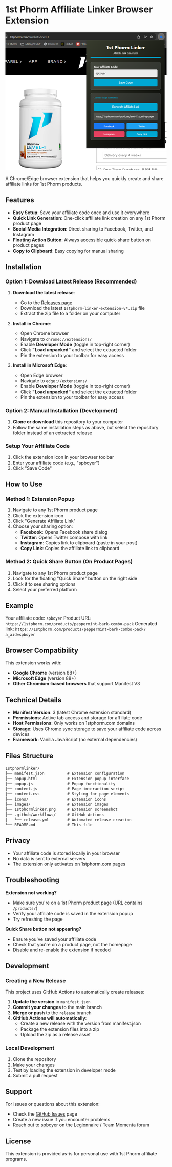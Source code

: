 # 1st Phorm Affiliate Linker Browser Extension

![1st Phorm Linker Extension](1stphormlinker.png)

A Chrome/Edge browser extension that helps you quickly create and share affiliate links for 1st Phorm products.

## Features

- **Easy Setup**: Save your affiliate code once and use it everywhere
- **Quick Link Generation**: One-click affiliate link creation on any 1st Phorm product page
- **Social Media Integration**: Direct sharing to Facebook, Twitter, and Instagram
- **Floating Action Button**: Always accessible quick-share button on product pages
- **Copy to Clipboard**: Easy copying for manual sharing

## Installation

### Option 1: Download Latest Release (Recommended)

1. **Download the latest release**:
   - Go to the [Releases page](https://github.com/spboyer/1stphormlinker/releases) 
   - Download the latest `1stphorm-linker-extension-v*.zip` file
   - Extract the zip file to a folder on your computer

2. **Install in Chrome**:
   - Open Chrome browser
   - Navigate to `chrome://extensions/`
   - Enable **Developer Mode** (toggle in top-right corner)
   - Click **"Load unpacked"** and select the extracted folder
   - Pin the extension to your toolbar for easy access

3. **Install in Microsoft Edge**:
   - Open Edge browser
   - Navigate to `edge://extensions/`
   - Enable **Developer Mode** (toggle in top-right corner)
   - Click **"Load unpacked"** and select the extracted folder
   - Pin the extension to your toolbar for easy access

### Option 2: Manual Installation (Development)

1. **Clone or download** this repository to your computer
2. Follow the same installation steps as above, but select the repository folder instead of an extracted release

### Setup Your Affiliate Code

1. Click the extension icon in your browser toolbar
2. Enter your affiliate code (e.g., "spboyer")
3. Click "Save Code"

## How to Use

### Method 1: Extension Popup
1. Navigate to any 1st Phorm product page
2. Click the extension icon
3. Click "Generate Affiliate Link"
4. Choose your sharing option:
   - **Facebook**: Opens Facebook share dialog
   - **Twitter**: Opens Twitter compose with link
   - **Instagram**: Copies link to clipboard (paste in your post)
   - **Copy Link**: Copies the affiliate link to clipboard

### Method 2: Quick Share Button (On Product Pages)
1. Navigate to any 1st Phorm product page
2. Look for the floating "Quick Share" button on the right side
3. Click it to see sharing options
4. Select your preferred platform

## Example

Your affiliate code: `spboyer`
Product URL: `https://1stphorm.com/products/peppermint-bark-combo-pack`
Generated link: `https://1stphorm.com/products/peppermint-bark-combo-pack?a_aid=spboyer`

## Browser Compatibility

This extension works with:
- **Google Chrome** (version 88+)
- **Microsoft Edge** (version 88+)
- **Other Chromium-based browsers** that support Manifest V3

## Technical Details

- **Manifest Version**: 3 (latest Chrome extension standard)
- **Permissions**: Active tab access and storage for affiliate code
- **Host Permissions**: Only works on 1stphorm.com domains
- **Storage**: Uses Chrome sync storage to save your affiliate code across devices
- **Framework**: Vanilla JavaScript (no external dependencies)

## Files Structure

```text
1stphormlinker/
├── manifest.json          # Extension configuration
├── popup.html             # Extension popup interface
├── popup.js               # Popup functionality
├── content.js             # Page interaction script
├── content.css            # Styling for page elements
├── icons/                 # Extension icons
├── images/                # Extension images
├── 1stphormlinker.png     # Extension screenshot
├── .github/workflows/     # GitHub Actions
│   └── release.yml        # Automated release creation
└── README.md              # This file
```

## Privacy

- Your affiliate code is stored locally in your browser
- No data is sent to external servers
- The extension only activates on 1stphorm.com pages

## Troubleshooting

**Extension not working?**
- Make sure you're on a 1st Phorm product page (URL contains `/products/`)
- Verify your affiliate code is saved in the extension popup
- Try refreshing the page

**Quick Share button not appearing?**
- Ensure you've saved your affiliate code
- Check that you're on a product page, not the homepage
- Disable and re-enable the extension if needed

## Development

### Creating a New Release

This project uses GitHub Actions to automatically create releases:

1. **Update the version** in `manifest.json`
2. **Commit your changes** to the main branch
3. **Merge or push** to the `release` branch
4. **GitHub Actions will automatically**:
   - Create a new release with the version from manifest.json
   - Package the extension files into a zip
   - Upload the zip as a release asset

### Local Development

1. Clone the repository
2. Make your changes
3. Test by loading the extension in developer mode
4. Submit a pull request

## Support

For issues or questions about this extension:

- Check the [GitHub Issues](https://github.com/spboyer/1stphormlinker/issues) page
- Create a new issue if you encounter problems
- Reach out to spboyer on the Legionnaire / Team Momenta forum

## License

This extension is provided as-is for personal use with 1st Phorm affiliate programs.
